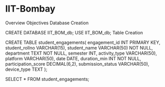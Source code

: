 # IIT-Bombay
 Overview 
 Objectives 
 Database Creation

CREATE DATABASE IIT_BOM_db;
USE IIT_BOM_db; 
 Table Creation


CREATE TABLE student_engagements(
    engagement_id        INT PRIMARY KEY,
    student_rollno       VARCHAR(15),
    student_name         VARCHAR(50) NOT NULL,
    department           TEXT NOT NULL,
    semester             INT,
    activity_type        VARCHAR(50),
    platform             VARCHAR(50),
    date                 DATE,
    duration_min         INT NOT NULL,
    participation_score  DECIMAL(6,2),
    submission_status    VARCHAR(50),
    device_type          TEXT
);

SELECT * FROM student_engagements;

